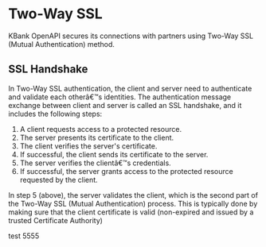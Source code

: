 # Two-Way SSL

KBank OpenAPI secures its connections with partners using Two-Way SSL (Mutual Authentication) method.

## SSL Handshake
In Two-Way SSL authentication, the client and server need to authenticate and validate each otherâ€™s identities. The authentication message exchange between client and server is called an SSL handshake, and it includes the following steps:

1. A client requests access to a protected resource.
2. The server presents its certificate to the client.
3. The client verifies the server's certificate.
4. If successful, the client sends its certificate to the server.
5. The server verifies the clientâ€™s credentials.
6. If successful, the server grants access to the protected resource requested by the client.

In step 5 (above), the server validates the client, which is the second part of the Two-Way SSL (Mutual Authentication) process. This is typically done by making sure that the client certificate is valid (non-expired and issued by a trusted Certificate Authority)

test
5555
